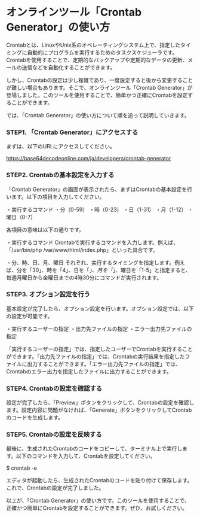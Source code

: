 オンラインツール「Crontab Generator」の使い方
===============================

Crontabとは、LinuxやUnix系のオペレーティングシステム上で、指定したタイミングに自動的にプログラムを実行するためのタスクスケジューラです。Crontabを使用することで、定期的なバックアップや定期的なデータの更新、メールの送信などを自動化することができます。

しかし、Crontabの設定は少し複雑であり、一度設定すると後から変更することが難しい場合もあります。そこで、オンラインツール「Crontab Generator」が登場しました。このツールを使用することで、簡単かつ正確にCrontabを設定することができます。

では、「Crontab Generator」の使い方について順を追って説明していきます。

### STEP1. 「Crontab Generator」にアクセスする

まずは、以下のURLにアクセスしてください。

<https://base64decodeonline.com/ja/developers/crontab-generator>

### STEP2. Crontabの基本設定を入力する

「Crontab Generator」の画面が表示されたら、まずはCrontabの基本設定を行います。以下の項目を入力してください。

・実行するコマンド ・分（0-59） ・時（0-23） ・日（1-31） ・月（1-12） ・曜日（0-7）

各項目の意味は以下の通りです。

・実行するコマンド Crontabで実行するコマンドを入力します。例えば、「/usr/bin/php /var/www/html/index.php」といった具合です。

・分、時、日、月、曜日 それぞれ、実行するタイミングを指定します。例えば、分を「30」、時を「4」、日を「*」、月を「*」、曜日を「1-5」と指定すると、毎週月曜日から金曜日までの4時30分にコマンドが実行されます。

### STEP3. オプション設定を行う

基本設定が完了したら、オプション設定を行います。オプション設定では、以下の設定が可能です。

・実行するユーザーの指定 ・出力先ファイルの指定 ・エラー出力先ファイルの指定

「実行するユーザーの指定」では、指定したユーザーでCrontabを実行することができます。「出力先ファイルの指定」では、Crontabの実行結果を指定したファイルに出力することができます。「エラー出力先ファイルの指定」では、Crontabのエラー出力を指定したファイルに出力することができます。

### STEP4. Crontabの設定を確認する

設定が完了したら、「Preview」ボタンをクリックして、Crontabの設定を確認します。設定内容に問題がなければ、「Generate」ボタンをクリックしてCrontabのコードを生成します。

### STEP5. Crontabの設定を反映する

最後に、生成されたCrontabのコードをコピーして、ターミナル上で実行します。以下のコマンドを入力して、Crontabを設定してください。

$ crontab -e

エディタが起動したら、生成されたCrontabのコードを貼り付けて保存します。これで、Crontabの設定が完了しました。

以上が、「Crontab Generator」の使い方です。このツールを使用することで、正確かつ簡単にCrontabを設定することができます。ぜひ、お試しください。